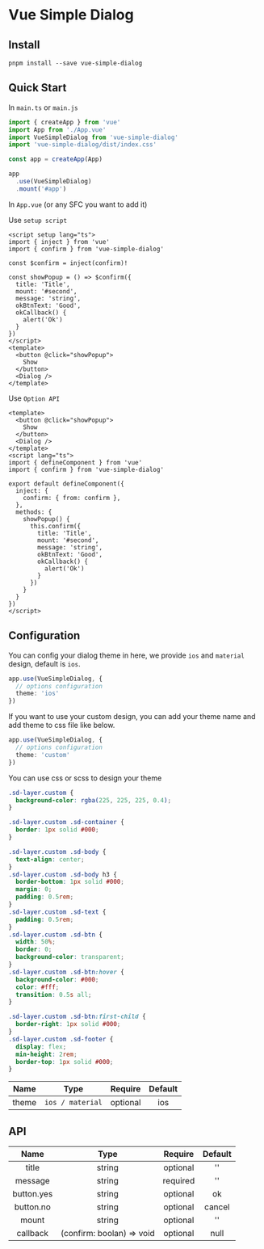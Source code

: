 # Vue Simple Dialog

## Install

```
pnpm install --save vue-simple-dialog
```

## Quick Start

In `main.ts` or `main.js`
```typescript
import { createApp } from 'vue'
import App from './App.vue'
import VueSimpleDialog from 'vue-simple-dialog'
import 'vue-simple-dialog/dist/index.css'

const app = createApp(App)

app
  .use(VueSimpleDialog)
  .mount('#app')
```

In `App.vue` (or any SFC you want to add it)

Use `setup script`
```vue
<script setup lang="ts">
import { inject } from 'vue'
import { confirm } from 'vue-simple-dialog'

const $confirm = inject(confirm)!

const showPopup = () => $confirm({
  title: 'Title',
  mount: '#second',
  message: 'string',
  okBtnText: 'Good',
  okCallback() {
    alert('Ok')
  }
})
</script>
<template>
  <button @click="showPopup">
    Show
  </button>
  <Dialog />
</template>
```

Use `Option API`
```vue
<template>
  <button @click="showPopup">
    Show
  </button>
  <Dialog />
</template>
<script lang="ts">
import { defineComponent } from 'vue'
import { confirm } from 'vue-simple-dialog'

export default defineComponent({
  inject: {
    confirm: { from: confirm },
  },
  methods: {
    showPopup() {
      this.confirm({
        title: 'Title',
        mount: '#second',
        message: 'string',
        okBtnText: 'Good',
        okCallback() {
          alert('Ok')
        }
      })
    }
  }
})
</script>
```

## Configuration

You can config your dialog theme in here, we provide `ios` and `material` design, default is `ios`.
```typescript
app.use(VueSimpleDialog, {
  // options configuration
  theme: 'ios'
})
```

If you want to use your custom design, you can add your theme name and add theme to css file like below.
```typescript
app.use(VueSimpleDialog, {
  // options configuration
  theme: 'custom'
})
```
You can use css or scss to design your theme
```css
.sd-layer.custom {
  background-color: rgba(225, 225, 225, 0.4); 
}

.sd-layer.custom .sd-container {
  border: 1px solid #000;
}

.sd-layer.custom .sd-body {
  text-align: center;
}
.sd-layer.custom .sd-body h3 {
  border-bottom: 1px solid #000;
  margin: 0;
  padding: 0.5rem;
}
.sd-layer.custom .sd-text {
  padding: 0.5rem;
}
.sd-layer.custom .sd-btn {
  width: 50%;
  border: 0;
  background-color: transparent;
}
.sd-layer.custom .sd-btn:hover {
  background-color: #000;
  color: #fff;
  transition: 0.5s all;
}

.sd-layer.custom .sd-btn:first-child {
  border-right: 1px solid #000;
}
.sd-layer.custom .sd-footer {
  display: flex;
  min-height: 2rem;
  border-top: 1px solid #000;
}
```


|Name|Type|Require|Default|
|:---:|:---:|:---:|:---:|
|theme|`ios / material`|optional|ios|

## API
|Name|Type|Require|Default|
|:---:|:---:|:---:|:---:|
|title|string|optional|''|
|message|string|required|''|
|button.yes|string|optional|ok|
|button.no|string|optional|cancel|
|mount|string|optional|''|
|callback|(confirm: boolan) => void|optional|null|